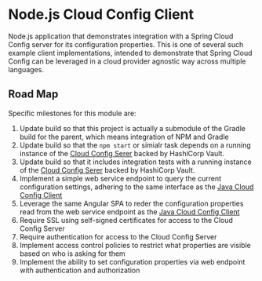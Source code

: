 # Node.js Cloud Config Client

Node.js application that demonstrates integration with a Spring Cloud Config
server for its configuration properties. This is one of several such example
client implementations, intended to demonstrate that Spring Cloud Config can
be leveraged in a cloud provider agnostic way across multiple languages.

## Road Map

Specific milestones for this module are:

1. Update build so that this project is actually a submodule of the Gradle build
for the parent, which means integration of NPM and Gradle
1. Update build so that the `npm start` or simialr task depends on a running
instance of the [Cloud Config Serer](../cloud-config-server) backed by HashiCorp
Vault.
1. Update build so that it includes integration tests with a running instance of
the [Cloud Config Serer](../cloud-config-server) backed by HashiCorp Vault.
1. Implement a simple web service endpoint to query the current configuration
settings, adhering to the same interface as the [Java Cloud Config Client](,,/cloud-config-client)
1. Leverage the same Angular SPA to reder the configuration properties read from
the web service endpoint as the [Java Cloud Config Client](,,/cloud-config-client)
1. Require SSL using self-signed certificates for access to the Cloud Config Server
1. Require authentication for access to the Cloud Config Server
1. Implement access control policies to restrict what properties are visible based
on who is asking for them
1. Implement the ability to set configuration properties via web endpoint with
authentication and authorization
